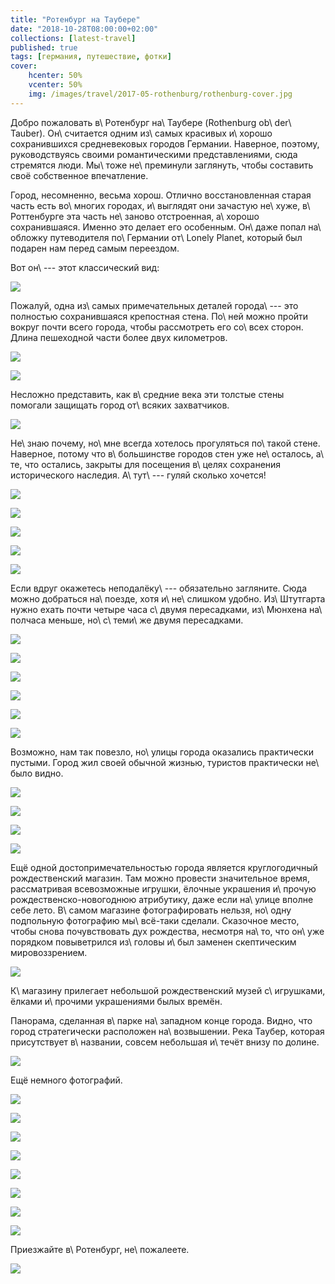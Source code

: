 ```yaml
---
title: "Ротенбург на Таубере"
date: "2018-10-28T08:00:00+02:00"
collections: [latest-travel]
published: true
tags: [германия, путешествие, фотки]
cover:
    hcenter: 50%
    vcenter: 50%
    img: /images/travel/2017-05-rothenburg/rothenburg-cover.jpg
---
```


Добро пожаловать в\ Ротенбург на\ Таубере (Rothenburg ob\ der\ Tauber). 
Он\ считается одним из\ самых красивых и\ хорошо сохранившихся средневековых 
городов Германии. Наверное, поэтому, руководствуясь своими романтическими 
представлениями, сюда стремятся люди. Мы\ тоже не\ преминули заглянуть, чтобы 
составить своё собственное впечатление.

<!--more-->

Город, несомненно, весьма хорош. Отлично восстановленная старая часть есть 
во\ многих городах, и\ выглядят они зачастую не\ хуже, в\ Роттенбурге эта часть 
не\ заново отстроенная, а\ хорошо сохранившаяся. Именно это делает его 
особенным. Он\ даже попал на\ обложку путеводителя по\ Германии от\ Lonely 
Planet, который был подарен нам перед самым переездом.

Вот он\ --- этот классический вид:

![](/images/travel/2017-05-rothenburg/rothenburg-book.jpg)

Пожалуй, одна из\ самых примечательных деталей города\ --- это полностью 
сохранившаяся крепостная стена. По\ ней можно пройти вокруг почти всего города, 
чтобы рассмотреть его со\ всех сторон. Длина пешеходной части более двух 
километров. 

![](/images/travel/2017-05-rothenburg/rothenburg-wall-1.jpg)

![](/images/travel/2017-05-rothenburg/rothenburg-wall-2.jpg)

Несложно представить, как в\ средние века эти толстые стены помогали защищать 
город от\ всяких захватчиков.

![](/images/travel/2017-05-rothenburg/rothenburg-wall-3.jpg)

Не\ знаю почему, но\ мне всегда хотелось прогуляться по\ такой стене. Наверное, 
потому что в\ большинстве городов стен уже не\ осталось, а\ те, что остались, 
закрыты для посещения в\ целях сохранения исторического наследия. А\ тут\ --- 
гуляй сколько хочется!

![](/images/travel/2017-05-rothenburg/rothenburg-wall-4.jpg)

![](/images/travel/2017-05-rothenburg/rothenburg-wall-5.jpg)

![](/images/travel/2017-05-rothenburg/rothenburg-wall-6.jpg)

![](/images/travel/2017-05-rothenburg/rothenburg-wall-7.jpg)

![](/images/travel/2017-05-rothenburg/rothenburg-wall-8.jpg)

Если вдруг окажетесь неподалёку\ --- обязательно загляните. Сюда можно добраться 
на\ поезде, хотя и\ не\ слишком удобно. Из\ Штутгарта нужно ехать почти четыре 
часа с\ двумя пересадками, из\ Мюнхена на\ полчаса меньше, но\ с\ теми\ же двумя 
пересадками.

![](/images/travel/2017-05-rothenburg/rothenburg-streets-1.jpg)

![](/images/travel/2017-05-rothenburg/rothenburg-streets-2.jpg)

![](/images/travel/2017-05-rothenburg/rothenburg-streets-3.jpg)

![](/images/travel/2017-05-rothenburg/rothenburg-streets-4.jpg)

![](/images/travel/2017-05-rothenburg/rothenburg-streets-5.jpg)

![](/images/travel/2017-05-rothenburg/rothenburg-streets-6.jpg)

Возможно, нам так повезло, но\ улицы города оказались практически пустыми. Город 
жил своей обычной жизнью, туристов практически не\ было видно.

![](/images/travel/2017-05-rothenburg/rothenburg-streets-7.jpg)

![](/images/travel/2017-05-rothenburg/rothenburg-streets-8.jpg)

![](/images/travel/2017-05-rothenburg/rothenburg-streets-9.jpg)

![](/images/travel/2017-05-rothenburg/rothenburg-streets-10.jpg)

Ещё одной достопримечательностью города является круглогодичный рождественский 
магазин. Там можно провести значительное время, рассматривая всевозможные 
игрушки, ёлочные украшения и\ прочую рождественско-новогоднюю атрибутику, даже 
если на\ улице вполне себе лето. В\ самом магазине фотографировать нельзя, 
но\ одну подпольную фотографию мы\ всё-таки сделали. Сказочное место, чтобы 
снова почувствовать дух рождества, несмотря на\ то, что он\ уже порядком 
повыветрился из\ головы и\ был заменен скептическим мировоззрением.

![](/images/travel/2017-05-rothenburg/rothenburg-christmas.jpg)

К\ магазину прилегает небольшой рождественский музей с\ игрушками, ёлками 
и\ прочими украшениями былых времён.

Панорама, сделанная в\ парке на\ западном конце города. Видно, что город 
стратегически расположен на\ возвышении. Река Таубер, которая присутствует 
в\ названии, совсем небольшая и\ течёт внизу по долине.

![](/images/travel/2017-05-rothenburg/rothenburg-pano.jpg)

Ещё немного фотографий.

![](/images/travel/2017-05-rothenburg/rothenburg-photo-1.jpg)

![](/images/travel/2017-05-rothenburg/rothenburg-photo-2.jpg)

![](/images/travel/2017-05-rothenburg/rothenburg-photo-3.jpg)

![](/images/travel/2017-05-rothenburg/rothenburg-photo-4.jpg)

![](/images/travel/2017-05-rothenburg/rothenburg-photo-5.jpg)

![](/images/travel/2017-05-rothenburg/rothenburg-photo-6.jpg)

![](/images/travel/2017-05-rothenburg/rothenburg-photo-7.jpg)

![](/images/travel/2017-05-rothenburg/rothenburg-photo-8.jpg)

Приезжайте в\ Ротенбург, не\ пожалеете.

![](/images/travel/2017-05-rothenburg/rothenburg-end.jpg)
